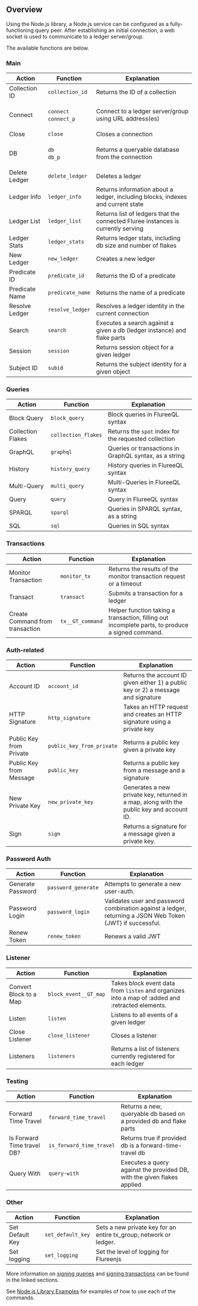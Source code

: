 ## Overview

Using the Node.js library, a Node.js service can be configured as a fully-functioning query peer.  After establishing an initial connection, a web socket is used to communicate to a ledger server/group.  

The available functions are below.

### Main
Action | Function | Explanation 
-- | -- | --
Collection ID | `collection_id` | Returns the ID of a collection
Connect | <ul style="list-style-type:none; padding-left: 0;"><li>`connect`</li><li>`connect_p`</li></ul> | Connect to a ledger server/group using URL address(es)
Close | `close` | Closes a connection
DB | <ul style="list-style-type:none; padding-left: 0;"><li>`db`</li><li>`db_p`</li></ul> | Returns a queryable database from the connection
Delete Ledger | `delete_ledger` | Deletes a ledger
Ledger Info | `ledger_info` | Returns information about a ledger, including blocks, indexes and current state
Ledger List | `ledger_list` | Returns list of ledgers that the connected Fluree instances is currently serving
Ledger Stats | `ledger_stats` | Returns ledger stats, including db size and number of flakes
New Ledger | `new_ledger` | Creates a new ledger
Predicate ID | `predicate_id` | Returns the ID of a predicate
Predicate Name | `predicate_name` | Returns the name of a predicate
Resolve Ledger | `resolve_ledger` | Resolves a ledger identity in the current connection
Search | `search` | Executes a search against a given a db (ledger instance) and flake parts
Session | `session` | Returns session object for a given ledger
Subject ID | `subid` | Returns the subject identity for a given object


### Queries
Action | Function | Explanation 
-- | -- | --
Block Query | `block_query` | Block queries in FlureeQL syntax
Collection Flakes | `collection_flakes` | Returns the `spot` index for the requested collection
GraphQL | `graphql` | Queries or transactions in GraphQL syntax, as a string
History |  `history_query`| History queries in FlureeQL syntax
Multi-Query | `multi_query` | Multi-Queries in FlureeQL syntax
Query | `query` | Query in FlureeQL syntax
SPARQL | `sparql` | Queries in SPARQL syntax, as a string
SQL | `sql` | Queries in SQL syntax


### Transactions
Action | Function | Explanation 
-- | -- | --
Monitor Transaction | `monitor_tx` | Returns the results of the monitor transaction request or a timeout
Transact | `transact` | Submits a transaction for a ledger
Create Command from transaction | `tx__GT_command` | Helper function taking a transaction, filling out incomplete parts, to produce a signed command.


### Auth-related
Action | Function | Explanation
-- | -- | -- 
Account ID | `account_id` | Returns the account ID given either 1) a public key or 2) a message and signature
HTTP Signature | `http_signature` | Takes an HTTP request and creates an HTTP signature using a private key
Public Key from Private | `public_key_from_private` | Returns a public key given a private key
Public Key from Message | `public_key` | Returns a public key from a message and a signature
New Private Key | `new_private_key` | Generates a new private key, returned in a map, along with the public key and account ID.
Sign | `sign` | Returns a signature for a message given a private key.


### Password Auth
Action | Function | Explanation
-- | -- | -- 
Generate Password | `password_generate` | Attempts to generate a new user-auth.
Password Login | `password_login` | Validates user and password combination against a ledger, returning a JSON Web Token (JWT) if successful.
Renew Token | `renew_token` | Renews a valid JWT


### Listener
Action | Function | Explanation
-- | -- | -- 
Convert Block to a Map | `block_event__GT_map` | Takes block event data from `listen` and organizes into a map of :added and :retracted elements.
Listen | `listen` | Listens to all events of a given ledger
Close Listener | `close_listener` | Closes a listener
Listeners | `listeners` | Returns a list of listeners currently registered for each ledger


### Testing
Action | Function | Explanation
-- | -- | -- 
Forward Time Travel | `forward_time_travel` | Returns a new, queryable db based on a provided db and flake parts
Is Forward Time travel DB? | `is_forward_time_travel` | Returns true if provided db is a forward-time-travel db
Query With | `query-with` | Executes a query against the provided DB, with the given flakes applied



### Other
Action | Function | Explanation
-- | -- | -- 
Set Default Key | `set_default_key` | Sets a new private key for an entire tx_group, network or ledger.  
Set logging | `set_logging` | Set the level of logging for Flureenjs



More information on [signing queries](/docs/identity/signatures#signed-queries) and [signing transactions](/docs/identity/signatures#signed-transactions) can be found in the linked sections. 

See [Node.js Library Examples](/tools/nodejs/nodejs-examples) for examples of how to use each of the commands.